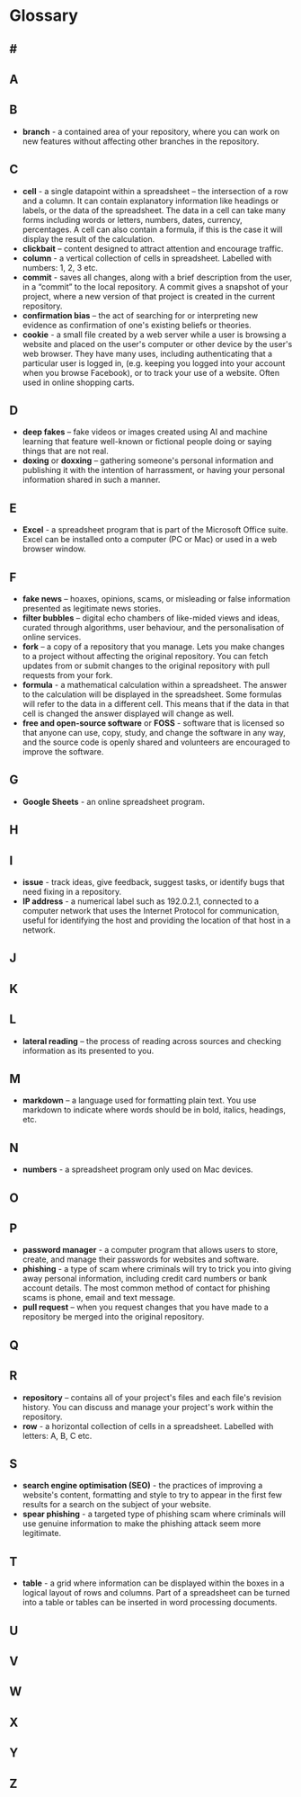 # Glossary

## \#

## A

## B

* **branch** - a contained area of your repository, where you can work on new features without affecting other branches in the repository. 

## C

* **cell** - a single datapoint within a spreadsheet – the intersection of a row and a column. It can contain explanatory information like headings or labels, or the data of the spreadsheet. The data in a cell can take many forms including words or letters, numbers, dates, currency, percentages. A cell can also contain a formula, if this is the case it will display the result of the calculation.
* **clickbait** – content designed to attract attention and encourage traffic.
* **column** - a vertical collection of cells in spreadsheet. Labelled with numbers: 1, 2, 3 etc.
* **commit** - saves all changes, along with a brief description from the user, in a “commit” to the local repository. A commit gives a snapshot of your project, where a new version of that project is created in the current repository.
* **confirmation bias** – the act of searching for or interpreting new evidence as confirmation of one's existing beliefs or theories.
* **cookie** - a small file created by a web server while a user is browsing a website and placed on the user's computer or other device by the user's web browser. They have many uses, including authenticating that a particular user is logged in, (e.g. keeping you logged into your account when you browse Facebook), or to track your use of a website.  Often used in online shopping carts.

## D

* **deep fakes** – fake videos or images created using AI and machine learning that feature well-known or fictional people doing or saying things that are not real.
* **doxing** or **doxxing** – gathering someone's personal information and publishing it with the intention of harrassment, or having your personal information shared in such a manner.

## E 

* **Excel** - a spreadsheet program that is part of the Microsoft Office suite. Excel can be installed onto a computer (PC or Mac) or used in a web browser window. 

## F

* **fake news** – hoaxes, opinions, scams, or misleading or false information presented as legitimate news stories.
* **filter bubbles** – digital echo chambers of like-mided views and ideas, curated through algorithms, user behaviour, and the personalisation of online services.
* **fork** – a copy of a repository that you manage. Lets you make changes to a project without affecting the original repository. You can fetch updates from or submit changes to the original repository with pull requests from your fork.
* **formula** - a mathematical calculation within a spreadsheet. The answer to the calculation will be displayed in the spreadsheet. Some formulas will refer to the data in a different cell. This means that if the data in that cell is changed the answer displayed will change as well.
* **free and open-source software** or **FOSS** - software that is licensed so that anyone can use, copy, study, and change the software in any way, and the source code is openly shared and volunteers are encouraged to improve the software.

## G

* **Google Sheets** - an online spreadsheet program.

## H

## I

* **issue** - track ideas, give feedback, suggest tasks, or identify bugs that need fixing in a repository.
* **IP address** - a numerical label such as 192.0.2.1, connected to a computer network that uses the Internet Protocol for communication, useful for identifying the host and providing the location of that host in a network.  

## J

## K

## L

* **lateral reading** – the process of reading across sources and checking information as its presented to you.

## M

* **markdown** – a language used for formatting plain text. You use markdown to indicate where words should be in bold, italics, headings, etc.

## N


* **numbers** - a spreadsheet program only used on Mac devices.

## O

## P

* **password manager** - a computer program that allows users to store, create, and manage their passwords for websites and software.
* **phishing** - a type of scam where criminals will try to trick you into giving away personal information, including credit card numbers or bank account details. The most common method of contact for phishing scams is phone, email and text message.
* **pull request** – when you request changes that you have made to a repository be merged into the original repository.

## Q

## R

* **repository** – contains all of your project's files and each file's revision history. You can discuss and manage your project's work within the repository.
* **row** - a horizontal collection of cells in a spreadsheet. Labelled with letters: A, B, C etc.

## S

* **search engine optimisation (SEO)** - the practices of improving a website's content, formatting and style to try to appear in the first few results for a search on the subject of your website.
* **spear phishing** - a targeted type of phishing scam where criminals will use genuine information to make the phishing attack seem more legitimate.


## T

* **table** - a grid where information can be displayed within the boxes in a logical layout of rows and columns. Part of a spreadsheet can be turned into a table or tables can be inserted in word processing documents.  

## U

## V

## W

## X

## Y

## Z
